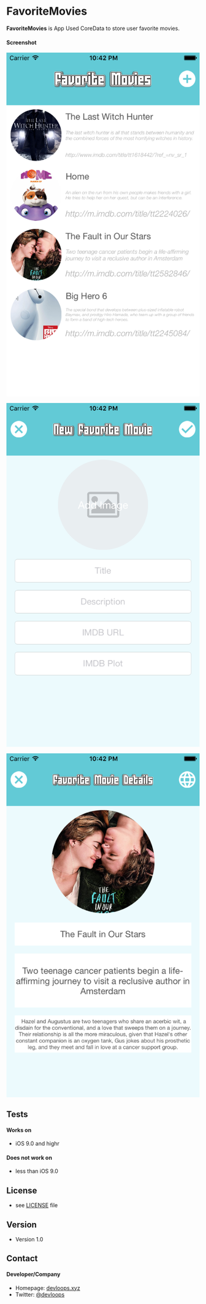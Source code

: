 FavoriteMovies
======
**FavoriteMovies** is App Used CoreData to store user favorite movies.

#### Screenshot
![Screenshot](https://github.com/Devloops/FavoriteMovies/blob/master/screenshots/1.png "screenshot iOS")

![Screenshot](https://github.com/Devloops/FavoriteMovies/blob/master/screenshots/2.png "screenshot iOS")

![Screenshot](https://github.com/Devloops/FavoriteMovies/blob/master/screenshots/3.png "screenshot iOS")

## Tests
#### Works on
* iOS 9.0 and highr

#### Does not work on
* less than iOS 9.0

## License 
* see [LICENSE](https://github.com/Devloops/FavoriteMovies/blob/master/LICENSE.md) file

## Version 
* Version 1.0

## Contact
#### Developer/Company
* Homepage: [devloops.xyz](https://devloops.xyz "website")
* Twitter: [@devloops](https://twitter.com/devloops "devloops on twitter")
